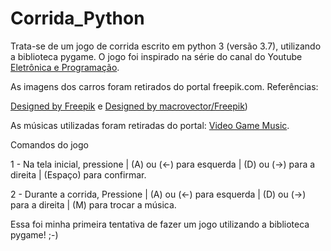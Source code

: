 # Corrida_Python

Trata-se de um jogo de corrida escrito em python 3 (versão 3.7), utilizando a biblioteca pygame.
O jogo foi inspirado na série do canal do Youtube <a href="https://www.youtube.com/user/abcdemais">Eletrônica e Programação</a>.

As imagens dos carros foram retirados do portal freepik.com. Referências:

<a href="http://www.freepik.com">Designed by Freepik</a> e
<a href="http://www.freepik.com">Designed by macrovector/Freepik</a>)

As músicas utilizadas foram retiradas do portal:
<a href="https://downloads.khinsider.com/game-soundtracks/album/outrun-sega-genesis">Video Game Music</a>.


Comandos do jogo

1 - Na tela inicial, pressione | (A) ou (<-) para esquerda | (D) ou (->) para a direita | (Espaço) para confirmar.

2 - Durante a corrida, Pressione | (A) ou (<-) para esquerda | (D) ou (->) para a direita | (M) para trocar a música.




Essa foi minha primeira tentativa de fazer um jogo utilizando a biblioteca pygame! ;-)
